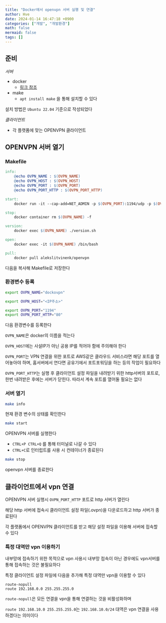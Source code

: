 ```yaml
---
title: "Docker에서 openvpn 서버 실행 및 연결"
author: Hve
date: 2024-01-14 16:47:18 +0900
categories: ["개발", "개발환경"]
math: false
mermaid: false
tags: []
---
```


## 준비

*서버*

- docker
    - [링크 참조](https://hve4638.github.io/posts/docker-man/)
- make
    - `apt install make` 을 통해 설치할 수 있다

설치 방법은 `Ubuntu 22.04` 기준으로 작성되었다

*클라이언트*

- 각 플랫폼에 맞는 OPENVPN 클라이언트

## OPENVPN 서버 열기

### Makefile

```makefile
info:
	@echo OVPN_NAME : $(OVPN_NAME)
	@echo OVPN_HOST : $(OVPN_HOST)
	@echo OVPN_PORT : $(OVPN_PORT)
	@echo OVPN_PORT_HTTP : $(OVPN_PORT_HTTP)

start:
	docker run -it --cap-add=NET_ADMIN -p $(OVPN_PORT):1194/udp -p $(OVPN_PORT_HTTP):8080/tcp -e HOST_ADDR=$(OVPN_HOST) --name $(OVPN_NAME) alekslitvinenk/openvpn

stop:
	docker container rm $(OVPN_NAME) -f

version:
	docker exec $(OVPN_NAME) ./version.sh

open:
	docker exec -it $(OVPN_NAME) /bin/bash

pull:
	docker pull alekslitvinenk/openvpn
```

다음을 복사해 Makefile로 저장한다

### 환경변수 등록

```bash
export OVPN_NAME="dockovpn"

export OVPN_HOST="<IP주소>"

export OVPN_PORT="1194"
export OVPN_PORT_HTTP="80"
```

다음 환경변수를 등록한다

`OVPN_NAME`은 docker의 이름을 적는다

`OVPN_HOST`에는 사설IP가 아닌 공용 IP를 적어야 함에 주의해야 한다

`OVPN_PORT`는 VPN 연결을 위한 포트로 AWS같은 클라우드 서비스라면 해당 포트를 열어놓아야 하며, 홈서버에서 연다면 공유기에서 포트포워딩을 하는 등의 작업이 필요하다

`OVPN_PORT_HTTP`는 실행 후 클라이언트 설정 파일을 내려받기 위한 http서버의 포트로, 한번 내려받은 후에는 서버가 닫힌다. 따라서 계속 포트를 열어둘 필요는 없다

### 서버 열기

```bash
make info
```

현재 환경 변수의 상태를 확인한다

```bash
make start
```

OPENVPN 서버를 실행한다

- `CTRL+P CTRL+Q` 를 통해 터미널로 나갈 수 있다
- `CTRL+C`로 인터럽트를 사용 시 컨테이너가 종료된다

```bash
make stop
```

openvpn 서버를 종료한다

## 클라이언트에서 vpn 연결

OPENVPN 서버 실행시 `OVPN_PORT_HTTP` 포트로 http 서버가 열린다

해당 http 서버에 접속시 클라이언트 설정 파일(.ovpn)을 다운로드하고 http 서버가 종료된다

각 플랫폼에서 OPENVPN 클라이언트를 받고 해당 설정 파일을 이용해 서버에 접속할 수 있다

### 특정 대역만 vpn 이용하기

내부망에 접속하기 위한 목적으로 vpn 사용시 내부망 접속이 아닌 경우에도 vpn서버를 통해 접속하는 것은 불필요하다

특정 클라이언트 설정 파일에 다음을 추가해 특정 대역만 vpn을 이용할 수 있다

```
route-nopull
route 192.168.0.0 255.255.255.0
```

`route-nopull`은 모든 연결을 vpn을 통해 연결하는 것을 비활성화하며

`route 192.168.10.0 255.255.255.0`는 `192.168.10.0/24` 대역은 vpn 연결을 사용하겠다는 의미이다